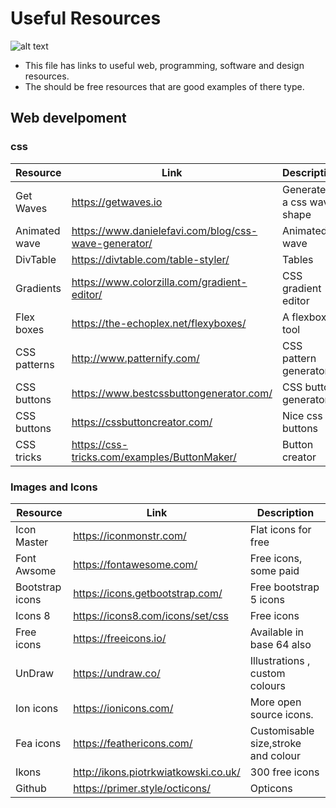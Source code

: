 # Useful Resources
![alt text](https://github.com/CollegePaul/resources/note.png "recsources")

  - This file has links to useful web, programming, software and design resources.
  - The should be free resources that are good examples of there type.

## Web develpoment 

### css

| Resource | Link | Description |
| ------ | ------ | ------------|
| Get Waves | https://getwaves.io | Generates a css wave shape |
| Animated wave | https://www.danielefavi.com/blog/css-wave-generator/ | Animated wave |
| DivTable |	https://divtable.com/table-styler/ |Tables |
| Gradients | 	https://www.colorzilla.com/gradient-editor/	| CSS gradient editor |
| Flex boxes |	https://the-echoplex.net/flexyboxes/ |	A flexbox tool |
| CSS patterns |	http://www.patternify.com/ |	CSS pattern generator |
| CSS buttons	| https://www.bestcssbuttongenerator.com/	| CSS button generator |
| CSS buttons |	https://cssbuttoncreator.com/	| Nice css buttons |
| CSS tricks |https://css-tricks.com/examples/ButtonMaker/ | Button creator |


### Images and Icons

| Resource | Link | Description |
| ------ | ------ | ------------|
Icon Master	|		https://iconmonstr.com/		|	Flat icons for free	|
Font Awsome	|		https://fontawesome.com/	|	Free icons, some paid	|
Bootstrap icons	|		https://icons.getbootstrap.com/		|	Free bootstrap 5 icons	|
Icons 8	|		https://icons8.com/icons/set/css|	Free icons	|
Free icons	|		https://freeicons.io/	|	Available in base 64 also	|
UnDraw	|		https://undraw.co/		|	Illustrations , custom colours	|
Ion icons	|		https://ionicons.com/		|	More open source icons.	|
Fea icons	|		https://feathericons.com/	|	Customisable size,stroke and colour	|
Ikons	|		http://ikons.piotrkwiatkowski.co.uk/		|	300 free icons	|
Github	|		https://primer.style/octicons/		|	Opticons	|
